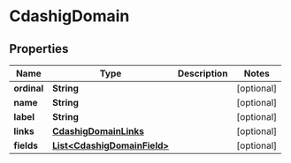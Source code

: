 

# CdashigDomain

## Properties

Name | Type | Description | Notes
------------ | ------------- | ------------- | -------------
**ordinal** | **String** |  |  [optional]
**name** | **String** |  |  [optional]
**label** | **String** |  |  [optional]
**links** | [**CdashigDomainLinks**](CdashigDomainLinks.md) |  |  [optional]
**fields** | [**List&lt;CdashigDomainField&gt;**](CdashigDomainField.md) |  |  [optional]




